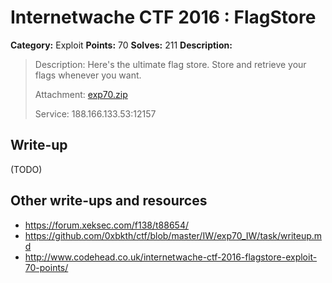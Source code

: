 # Internetwache CTF 2016 : FlagStore

**Category:** Exploit
**Points:** 70
**Solves:** 211
**Description:**

> Description: Here's the ultimate flag store. Store and retrieve your flags whenever you want.
> 
> 
> Attachment: [exp70.zip](./exp70.zip)
> 
> 
> Service: 188.166.133.53:12157


## Write-up

(TODO)

## Other write-ups and resources

* <https://forum.xeksec.com/f138/t88654/>
* <https://github.com/0xbkth/ctf/blob/master/IW/exp70_IW/task/writeup.md>
* <http://www.codehead.co.uk/internetwache-ctf-2016-flagstore-exploit-70-points/>
